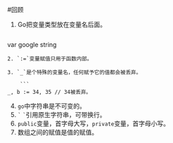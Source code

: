 #回顾
1. Go把变量类型放在变量名后面。  

    ```go
var google string
```
2. `:=`变量赋值只用于函数内部。

3. `_`是个特殊的变量名，任何赋予它的值都会被丢弃。

    ```
_, b := 34, 35 // 34被丢弃。
```
4. `go`中字符串是不可变的。
5. `` ` `` `` ` ``引用原生字符串，可带换行。
6. `public`变量，首字母大写，`private`变量，首字母小写。
7. 数组之间的赋值是值的赋值。